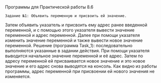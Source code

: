 Программы для Практической работы 8.6

	Задание №1: Объявить переменную и присвоить ей значение. 
Затем объявить указатель и присвоить ему адрес ранее введенной переменной,
и с помощью этого указателя вывести значение переменной и адрес переменной.
Далее при помощи указателя изменить значение переменной и также 
вывести новое значение переменной.
	Решение (программа Task_1): последовательно выполняются указанные в 
задании действия. При помощи указателя выводится начальное значение переменной и 
её адрес. Затем по адресу переменной ей присваивается новое значение и это
новое значение и его адрес снова выводятся на консоль. Как видно из работы
программы, адрес переменной при присвоении ей нового значения не изменяется.

